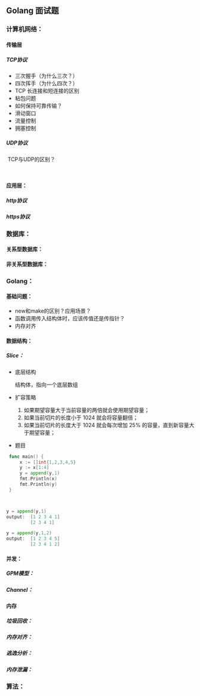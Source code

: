 ## Golang 面试题



### 计算机网络：



#### 传输层

##### TCP协议

- 三次握手（为什么三次？）
- 四次挥手（为什么四次？）
- TCP 长连接和短连接的区别
- 粘包问题
- 如何保持可靠传输？
- 滑动窗口
- 流量控制
- 拥塞控制

##### UDP协议

​	TCP与UDP的区别？

​		

#### 应用层：

##### http协议

##### https协议





### 数据库：

#### 关系型数据库：



#### 非关系型数据库：





### Golang：

#### 基础问题：

- new和make的区别？应用场景？
- 函数调用传入结构体时，应该传值还是传指针？
- 内存对齐



#### 数据结构：

##### Slice：

- 底层结构

  结构体，指向一个底层数组

- 扩容策略

  1. 如果期望容量大于当前容量的两倍就会使用期望容量；
  2. 如果当前切片的长度小于 1024 就会将容量翻倍；
  3. 如果当前切片的长度大于 1024 就会每次增加 25% 的容量，直到新容量大于期望容量；

- 题目
```go
 func main() {
     x := []int{1,2,3,4,5}
     y := x[1:4]
     y = append(y,1) 
     fmt.Println(x)
     fmt.Println(y)
 }



y = append(y,1)
output:  [1 2 3 4 1]
         [2 3 4 1]

y = append(y,1,2)
output:	 [1 2 3 4 5]
	     [2 3 4 1 2]
```



#### 并发：



##### GPM模型：



##### Channel：



#### 内存

##### 垃圾回收：



##### 内存对齐：



##### 逃逸分析：



##### 内存泄漏：



### 算法：